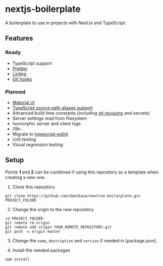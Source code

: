 # nextjs-boilerplate

A boilerplate to use in projects with NextJs and TypeScript.

## Features

### Ready

- TypeScript support
- [Prettier](https://prettier.io/)
- [Linting](https://palantir.github.io/tslint/)
- [Git hooks](https://github.com/typicode/husky)

### Planned

- [Material UI](https://material-ui.com/)
- [TypeScript source path aliases support](https://stackoverflow.com/questions/51319613/in-vs-code-ts-cannot-find-module-src-xxx)
- Advanced build time constants (including [git revisions](https://www.npmjs.com/package/git-revision-webpack-plugin) and secrets)
- Server settings read from filesystem
- Isomorphic server and client logs
- i18n
- Migrate to [typescript-eslint](https://github.com/typescript-eslint/typescript-eslint)
- Unit testing
- Visual regression testing

## Setup

Points **1** and **2** can be combined if using this repository as a template when creating a new one.

1. Clone this repository

```
git clone https://github.com/danikaze/nextron-boilerplate.git PROJECT_FOLDER
```

2. Change the origin to the new repository

```
cd PROJECT_FOLDER
git remote rm origin
git remote add origin YOUR_REMOTE_REPOSITORY.git
git push -u origin master
```

3. Change the `name`, `description` and `version` if needed in [package.json].

4. Install the needed packages

```
npm install
```
